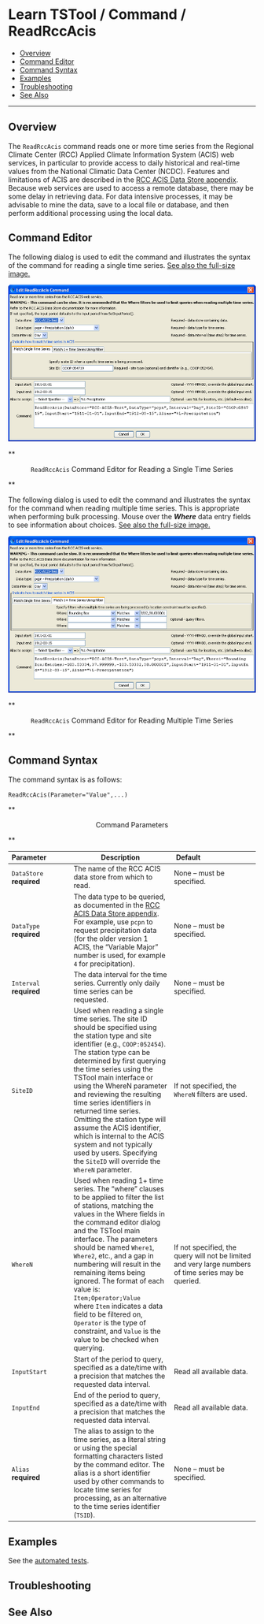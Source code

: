 # Learn TSTool / Command / ReadRccAcis #

* [Overview](#overview)
* [Command Editor](#command-editor)
* [Command Syntax](#command-syntax)
* [Examples](#examples)
* [Troubleshooting](#troubleshooting)
* [See Also](#see-also)

-------------------------

## Overview ##

The `ReadRccAcis` command reads one or more time series from the
Regional Climate Center (RCC) Applied Climate Information System (ACIS) web services,
in particular to provide access to daily historical and real-time values from the National Climatic Data Center (NCDC).
Features and limitations of ACIS are described in the [RCC ACIS Data Store appendix](../../datastore-ref/RCC-ACIS/RCC-ACIS).
Because web services are used to access a remote database, there may be some delay in retrieving data.
For data intensive processes, it may be advisable to mine the data, save to a local file or database,
and then perform additional processing using the local data.

## Command Editor ##

The following dialog is used to edit the command and illustrates the syntax of the command for reading a single time series.
<a href="../ReadRccAcis_Single.png">See also the full-size image.</a>

![ReadRccAcis Single](ReadRccAcis_Single.png)

**<p style="text-align: center;">
`ReadRccAcis` Command Editor for Reading a Single Time Series
</p>**

The following dialog is used to edit the command and illustrates the
syntax for the command when reading multiple time series.
This is appropriate when performing bulk processing.
Mouse over the ***Where*** data entry fields to see information about choices.
<a href="../ReadRccAcis_Multiple.png">See also the full-size image.</a>

![ReadRccAcis Multiple](ReadRccAcis_Multiple.png)

**<p style="text-align: center;">
`ReadRccAcis` Command Editor for Reading Multiple Time Series
</p>**

## Command Syntax ##

The command syntax is as follows:

```text
ReadRccAcis(Parameter="Value",...)
```
**<p style="text-align: center;">
Command Parameters
</p>**

|**Parameter**&nbsp;&nbsp;&nbsp;&nbsp;&nbsp;&nbsp;&nbsp;&nbsp;&nbsp;&nbsp;&nbsp;|**Description**|**Default**&nbsp;&nbsp;&nbsp;&nbsp;&nbsp;&nbsp;&nbsp;&nbsp;&nbsp;&nbsp;&nbsp;&nbsp;&nbsp;&nbsp;&nbsp;&nbsp;&nbsp;&nbsp;&nbsp;&nbsp;&nbsp;&nbsp;&nbsp;&nbsp;&nbsp;&nbsp;&nbsp;|
|--------------|-----------------|-----------------|
|`DataStore`<br>**required**|The name of the RCC ACIS data store from which to read. |None – must be specified.|
|`DataType`<br>**required**|The data type to be queried, as documented in the [RCC ACIS Data Store appendix](../../datastore-ref/RCC-ACIS/RCC-ACIS).  For example, use `pcpn` to request precipitation data (for the older version 1 ACIS, the “Variable Major” number is used, for example `4` for precipitation).|None – must be specified.|
|`Interval`<br>**required**|The data interval for the time series.  Currently only daily time series can be requested.|None – must be specified.|
|`SiteID`|Used when reading a single time series.  The site ID should be specified using the station type and site identifier (e.g., `COOP:052454`).  The station type can be determined by first querying the time series using the TSTool main interface or using the WhereN parameter and reviewing the resulting time series identifiers in returned time series.  Omitting the station type will assume the ACIS identifier, which is internal to the ACIS system and not typically used by users.  Specifying the `SiteID` will override the `WhereN` parameter.|If not specified, the `WhereN` filters are used.|
|`WhereN`|Used when reading 1+ time series.  The “where” clauses to be applied to filter the list of stations, matching the values in the Where fields in the command editor dialog and the TSTool main interface.  The parameters should be named `Where1`, `Where2`, etc., and a gap in numbering will result in the remaining items being ignored.  The format of each value is:<br>`Item;Operator;Value`<br>where `Item` indicates a data field to be filtered on, `Operator` is the type of constraint, and `Value` is the value to be checked when querying.|If not specified, the query will not be limited and very large numbers of time series may be queried.|
|`InputStart`|Start of the period to query, specified as a date/time with a precision that matches the requested data interval.|Read all available data.|
|`InputEnd`|End of the period to query, specified as a date/time with a precision that matches the requested data interval.|Read all available data.|
|`Alias`<br>**required**|The alias to assign to the time series, as a literal string or using the special formatting characters listed by the command editor.  The alias is a short identifier used by other commands to locate time series for processing, as an alternative to the time series identifier (`TSID`).|None – must be specified.|

## Examples ##

See the [automated tests](https://github.com/OpenWaterFoundation/cdss-app-tstool-test/tree/master/test/regression/commands/general/ReadRccAcis).

## Troubleshooting ##

## See Also ##

